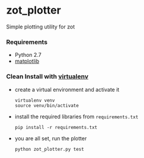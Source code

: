 # zot_plotter

Simple plotting utility for zot

### Requirements
- Python 2.7
- [matplotlib](https://matplotlib.org/users/installing.html)

### Clean Install with [virtualenv](https://virtualenv.pypa.io/en/stable/installation/)
- create a virtual environment and activate it
  ```
  virtualenv venv
  source venv/bin/activate
  ```
- install the required libraries from `requirements.txt`
  ```
  pip install -r requirements.txt
  ```
- you are all set, run the plotter
  ```
  python zot_plotter.py test
  ```
